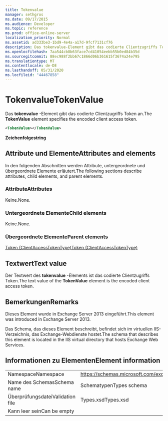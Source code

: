 ```yaml
---
title: Tokenvalue
manager: sethgros
ms.date: 09/17/2015
ms.audience: Developer
ms.topic: reference
ms.prod: office-online-server
localization_priority: Normal
ms.assetid: ad333be3-1bd9-4e4a-a17d-9fcf7131cf76
description: Das tokenvalue-Element gibt das codierte Clientzugriffs Token an.
ms.openlocfilehash: 7aa544cb8b63face7cd41054eebb55b0ed84b35d
ms.sourcegitcommit: 88ec988f2bb67c1866d06b361615f3674a24e795
ms.translationtype: MT
ms.contentlocale: de-DE
ms.lasthandoff: 05/31/2020
ms.locfileid: "44467858"
---
```

# <a name="tokenvalue"></a><span data-ttu-id="6493b-103">Tokenvalue</span><span class="sxs-lookup"><span data-stu-id="6493b-103">TokenValue</span></span>

<span data-ttu-id="6493b-104">Das **tokenvalue** -Element gibt das codierte Clientzugriffs Token an.</span><span class="sxs-lookup"><span data-stu-id="6493b-104">The **TokenValue** element specifies the encoded client access token.</span></span> 
  
```XML
<TokenValue></TokenValue>
```

 <span data-ttu-id="6493b-105">**Zeichenfolge**</span><span class="sxs-lookup"><span data-stu-id="6493b-105">**string**</span></span>
## <a name="attributes-and-elements"></a><span data-ttu-id="6493b-106">Attribute und Elemente</span><span class="sxs-lookup"><span data-stu-id="6493b-106">Attributes and elements</span></span>

<span data-ttu-id="6493b-107">In den folgenden Abschnitten werden Attribute, untergeordnete und übergeordnete Elemente erläutert.</span><span class="sxs-lookup"><span data-stu-id="6493b-107">The following sections describe attributes, child elements, and parent elements.</span></span>
  
### <a name="attributes"></a><span data-ttu-id="6493b-108">Attribute</span><span class="sxs-lookup"><span data-stu-id="6493b-108">Attributes</span></span>

<span data-ttu-id="6493b-109">Keine.</span><span class="sxs-lookup"><span data-stu-id="6493b-109">None.</span></span>
  
### <a name="child-elements"></a><span data-ttu-id="6493b-110">Untergeordnete Elemente</span><span class="sxs-lookup"><span data-stu-id="6493b-110">Child elements</span></span>

<span data-ttu-id="6493b-111">Keine.</span><span class="sxs-lookup"><span data-stu-id="6493b-111">None.</span></span>
  
### <a name="parent-elements"></a><span data-ttu-id="6493b-112">Übergeordnete Elemente</span><span class="sxs-lookup"><span data-stu-id="6493b-112">Parent elements</span></span>

[<span data-ttu-id="6493b-113">Token (ClientAccessTokenType)</span><span class="sxs-lookup"><span data-stu-id="6493b-113">Token (ClientAccessTokenType)</span></span>](token-clientaccesstokentype.md)
  
## <a name="text-value"></a><span data-ttu-id="6493b-114">Textwert</span><span class="sxs-lookup"><span data-stu-id="6493b-114">Text value</span></span>

<span data-ttu-id="6493b-115">Der Textwert des **tokenvalue** -Elements ist das codierte Clientzugriffs Token.</span><span class="sxs-lookup"><span data-stu-id="6493b-115">The text value of the **TokenValue** element is the encoded client access token.</span></span> 
  
## <a name="remarks"></a><span data-ttu-id="6493b-116">Bemerkungen</span><span class="sxs-lookup"><span data-stu-id="6493b-116">Remarks</span></span>

<span data-ttu-id="6493b-117">Dieses Element wurde in Exchange Server 2013 eingeführt.</span><span class="sxs-lookup"><span data-stu-id="6493b-117">This element was introduced in Exchange Server 2013.</span></span>
  
<span data-ttu-id="6493b-118">Das Schema, das dieses Element beschreibt, befindet sich im virtuellen IIS-Verzeichnis, das Exchange-Webdienste hostet.</span><span class="sxs-lookup"><span data-stu-id="6493b-118">The schema that describes this element is located in the IIS virtual directory that hosts Exchange Web Services.</span></span>
  
## <a name="element-information"></a><span data-ttu-id="6493b-119">Informationen zu Elementen</span><span class="sxs-lookup"><span data-stu-id="6493b-119">Element information</span></span>

|||
|:-----|:-----|
|<span data-ttu-id="6493b-120">Namespace</span><span class="sxs-lookup"><span data-stu-id="6493b-120">Namespace</span></span>  <br/> |https://schemas.microsoft.com/exchange/services/2006/types  <br/> |
|<span data-ttu-id="6493b-121">Name des Schemas</span><span class="sxs-lookup"><span data-stu-id="6493b-121">Schema name</span></span>  <br/> |<span data-ttu-id="6493b-122">Schematypen</span><span class="sxs-lookup"><span data-stu-id="6493b-122">Types schema</span></span>  <br/> |
|<span data-ttu-id="6493b-123">Überprüfungsdatei</span><span class="sxs-lookup"><span data-stu-id="6493b-123">Validation file</span></span>  <br/> |<span data-ttu-id="6493b-124">Types.xsd</span><span class="sxs-lookup"><span data-stu-id="6493b-124">Types.xsd</span></span>  <br/> |
|<span data-ttu-id="6493b-125">Kann leer sein</span><span class="sxs-lookup"><span data-stu-id="6493b-125">Can be empty</span></span>  <br/> ||
   

